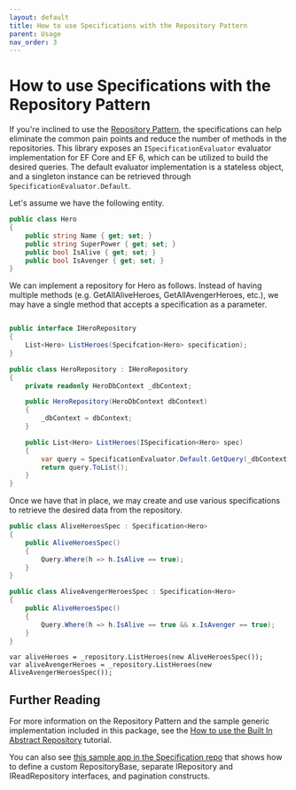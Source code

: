 ```yaml
---
layout: default
title: How to use Specifications with the Repository Pattern
parent: Usage
nav_order: 3
---
```


# How to use Specifications with the Repository Pattern

If you're inclined to use the [Repository Pattern](https://deviq.com/design-patterns/repository-pattern), the specifications can help eliminate the common pain points and reduce the number of methods in the repositories. This library exposes an `ISpecificationEvaluator` evaluator implementation for EF Core and EF 6, which can be utilized to build the desired queries. The default evaluator implementation is a stateless object, and a singleton instance can be retrieved through `SpecificationEvaluator.Default`. 

Let's assume we have the following entity.

```csharp
public class Hero
{
    public string Name { get; set; }
    public string SuperPower { get; set; }
    public bool IsAlive { get; set; }
    public bool IsAvenger { get; set; }
}
```

We can implement a repository for Hero as follows. Instead of having multiple methods (e.g. GetAllAliveHeroes, GetAllAvengerHeroes, etc.), we may have a single method that accepts a specification as a parameter.

```csharp

public interface IHeroRepository
{
    List<Hero> ListHeroes(Specifcation<Hero> specification);
}

public class HeroRepository : IHeroRepository
{
    private readonly HeroDbContext _dbContext;

    public HeroRepository(HeroDbContext dbContext)
    {
        _dbContext = dbContext;
    }

    public List<Hero> ListHeroes(ISpecification<Hero> spec)
    {
        var query = SpecificationEvaluator.Default.GetQuery(_dbContext.Heroes, spec);
        return query.ToList();
    }
}
```

Once we have that in place, we may create and use various specifications to retrieve the desired data from the repository.

```csharp
public class AliveHeroesSpec : Specification<Hero>
{
    public AliveHeroesSpec()
    {
        Query.Where(h => h.IsAlive == true);
    }
}

public class AliveAvengerHeroesSpec : Specification<Hero>
{
    public AliveHeroesSpec()
    {
        Query.Where(h => h.IsAlive == true && x.IsAvenger == true);
    }
}
```

```
var aliveHeroes = _repository.ListHeroes(new AliveHeroesSpec());
var aliveAvengerHeroes = _repository.ListHeroes(new AliveAvengerHeroesSpec());
```

## Further Reading

For more information on the Repository Pattern and the sample generic implementation included in this package, see the [How to use the Built In Abstract Repository](./use-built-in-abstract-repository.md) tutorial.

You can also see [this sample app in the Specification repo](https://github.com/ardalis/Specification/blob/main/samples/Ardalis.Sample.App3/) that shows how to define a custom RepositoryBase, separate IRepository and IReadRepository interfaces, and pagination constructs.